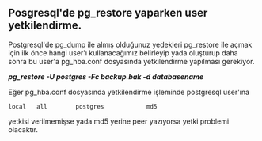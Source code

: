 ## Posgresql'de pg_restore yaparken user yetkilendirme. ##
Postgresql'de pg_dump ile almış olduğunuz yedekleri pg_restore ile açmak için 
ilk önce hangi user'ı kullanacağımız belirleyip yada oluşturup daha sonra bu 
user'a  pg_hba.conf dosyasında yetkilendirme yapılması gerekiyor.

***pg_restore -U postgres -Fc backup.bak -d databasename***

Eğer pg_hba.conf dosyasında yetkilendirme işleminde postgresql user'ına 

    local   all        postgres            md5



yetkisi verilmemişse yada md5 yerine peer yazıyorsa yetki problemi olacaktır.


